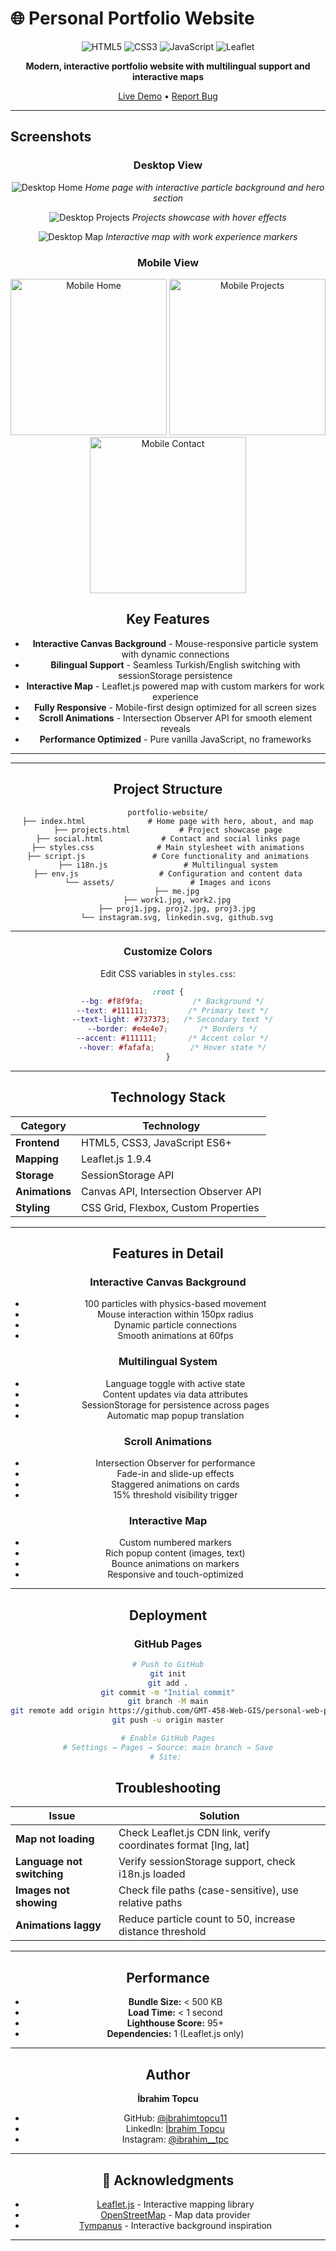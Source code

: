 # 🌐 Personal Portfolio Website

<div align="center">

![HTML5](https://img.shields.io/badge/HTML5-E34F26?style=flat-square&logo=html5&logoColor=white)
![CSS3](https://img.shields.io/badge/CSS3-1572B6?style=flat-square&logo=css3&logoColor=white)
![JavaScript](https://img.shields.io/badge/JavaScript-F7DF1E?style=flat-square&logo=javascript&logoColor=black)
![Leaflet](https://img.shields.io/badge/Leaflet-199900?style=flat-square&logo=leaflet&logoColor=white)

**Modern, interactive portfolio website with multilingual support and interactive maps**

[Live Demo](https://ibrahimtopcu11.github.io) • [Report Bug](https://github.com/ibrahimtopcu11/portfolio/issues)

</div>

---
##  Screenshots

<div align="center">

### Desktop View
![Desktop Home](screenshots/desktop-home.png)
*Home page with interactive particle background and hero section*

![Desktop Projects](screenshots/desktop-projects.png)
*Projects showcase with hover effects*

![Desktop Map](screenshots/desktop-map.png)
*Interactive map with work experience markers*

### Mobile View
<p>
<img src="screenshots/mobile-home.png" width="250" alt="Mobile Home">
<img src="screenshots/mobile-projects.png" width="250" alt="Mobile Projects">
<img src="screenshots/mobile-contact.png" width="250" alt="Mobile Contact">
</p>

##  Key Features

-  **Interactive Canvas Background** - Mouse-responsive particle system with dynamic connections
-  **Bilingual Support** - Seamless Turkish/English switching with sessionStorage persistence
-  **Interactive Map** - Leaflet.js powered map with custom markers for work experience
-  **Fully Responsive** - Mobile-first design optimized for all screen sizes
-  **Scroll Animations** - Intersection Observer API for smooth element reveals
-  **Performance Optimized** - Pure vanilla JavaScript, no frameworks

---



---

##  Project Structure
```
portfolio-website/
├── index.html              # Home page with hero, about, and map
├── projects.html           # Project showcase page
├── social.html             # Contact and social links page
├── styles.css              # Main stylesheet with animations
├── script.js               # Core functionality and animations
├── i18n.js                 # Multilingual system
├── env.js                  # Configuration and content data
└── assets/                 # Images and icons
    ├── me.jpg
    ├── work1.jpg, work2.jpg
    ├── proj1.jpg, proj2.jpg, proj3.jpg
    └── instagram.svg, linkedin.svg, github.svg
```

---


###  Customize Colors

Edit CSS variables in `styles.css`:
```css
:root {
  --bg: #f8f9fa;           /* Background */
  --text: #111111;         /* Primary text */
  --text-light: #737373;   /* Secondary text */
  --border: #e4e4e7;       /* Borders */
  --accent: #111111;       /* Accent color */
  --hover: #fafafa;        /* Hover state */
}
```

---

##  Technology Stack

| Category | Technology |
|----------|-----------|
| **Frontend** | HTML5, CSS3, JavaScript ES6+ |
| **Mapping** | Leaflet.js 1.9.4 |
| **Storage** | SessionStorage API |
| **Animations** | Canvas API, Intersection Observer API |
| **Styling** | CSS Grid, Flexbox, Custom Properties |

---

##  Features in Detail

### Interactive Canvas Background
- 100 particles with physics-based movement
- Mouse interaction within 150px radius
- Dynamic particle connections
- Smooth animations at 60fps

### Multilingual System
- Language toggle with active state
- Content updates via data attributes
- SessionStorage for persistence across pages
- Automatic map popup translation

### Scroll Animations
- Intersection Observer for performance
- Fade-in and slide-up effects
- Staggered animations on cards
- 15% threshold visibility trigger

### Interactive Map
- Custom numbered markers
- Rich popup content (images, text)
- Bounce animations on markers
- Responsive and touch-optimized

---

## Deployment

### GitHub Pages
```bash
# Push to GitHub
git init
git add .
git commit -m "Initial commit"
git branch -M main
git remote add origin https://github.com/GMT-458-Web-GIS/personal-web-page-ibrahimtopcu11.git
git push -u origin master

# Enable GitHub Pages
# Settings → Pages → Source: main branch → Save
# Site: 
```

##  Troubleshooting

| Issue | Solution |
|-------|----------|
| **Map not loading** | Check Leaflet.js CDN link, verify coordinates format [lng, lat] |
| **Language not switching** | Verify sessionStorage support, check i18n.js loaded |
| **Images not showing** | Check file paths (case-sensitive), use relative paths |
| **Animations laggy** | Reduce particle count to 50, increase distance threshold |

---

##  Performance

- **Bundle Size:** < 500 KB
- **Load Time:** < 1 second
- **Lighthouse Score:** 95+
- **Dependencies:** 1 (Leaflet.js only)

---


##  Author

**İbrahim Topcu**

- GitHub: [@ibrahimtopcu11](https://github.com/ibrahimtopcu11)
- LinkedIn: [İbrahim Topcu](https://linkedin.com/in/ibrahim-topcu-1a411a2b8)
- Instagram: [@ibrahim__tpc](https://instagram.com/ibrahim__tpc)

---

## 🙏 Acknowledgments

- [Leaflet.js](https://leafletjs.com/) - Interactive mapping library
- [OpenStreetMap](https://www.openstreetmap.org/) - Map data provider
- [Tympanus](https://tympanus.net/) - Interactive background inspiration

---

<div align="center">


</div>